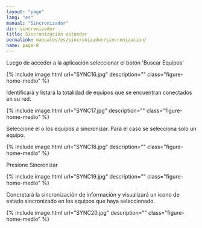```yaml
---
layout: "page"
lang: "es"
manual: "Sincronizador"
dir: sincronizador
title: Sincronización estandar
permalink: manuales/es/sincronizador/sincronizacion/
name: page-8
---
```



Luego de acceder a la aplicación seleccionar el botón 'Buscar Equipos'


{% include image.html url="SYNC16.jpg" description="" class="figure-home-medio" %}


Identificará y listará la totalidad de equipos que se encuentran conectados en su red.


{% include image.html url="SYNC17.jpg" description="" class="figure-home-medio" %}


Seleccione el o los equipos a sincronizar. Para el caso se selecciona solo un equipo.


{% include image.html url="SYNC18.jpg" description="" class="figure-home-medio" %}


Presione Sincronizar


{% include image.html url="SYNC19.jpg" description="" class="figure-home-medio" %}


Concretará la sincronización de información y visualizará un icono de estado sincronizado en los equipos que haya seleccionado.


{% include image.html url="SYNC20.jpg" description="" class="figure-home-medio" %}



